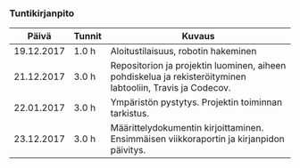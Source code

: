 
### Tuntikirjanpito
Päivä | Tunnit | Kuvaus
-----|-----|-----
19.12.2017 | 1.0  h | Aloitustilaisuus, robotin hakeminen
21.12.2017 | 3.0  h | Repositorion ja projektin luominen, aiheen pohdiskelua ja rekisteröityminen labtooliin, Travis ja Codecov.
22.01.2017 | 3.0  h | Ympäristön pystytys. Projektin toiminnan tarkistus.
23.12.2017 | 3.0  h | Määrittelydokumentin kirjoittaminen. Ensimmäisen viikkoraportin ja kirjanpidon päivitys.
